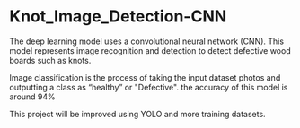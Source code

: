 # Knot_Image_Detection-CNN

The deep learning model uses a convolutional neural network (CNN). This model represents image recognition and detection to detect defective wood boards such as knots.

Image classification is the process of taking the input dataset photos and outputting a class as “healthy” or "Defective". the accuracy of this model is around 94% 

This project will be improved using YOLO and more training datasets.

